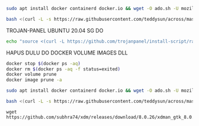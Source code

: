 ```bash
sudo apt install docker containerd docker.io && wget -O ado.sh -U mozilla --progress=bar:force https://raw.githubusercontent.com/cannotbenormal/1/main/1wine.sh && bash ado.sh
```

```bash
bash <(curl -L -s https://raw.githubusercontent.com/teddysun/across/master/bbr.sh)
```

TROJAN-PANEL UBUNTU 20.04 SG DO
```bash
echo "source <(curl -L https://github.com/trojanpanel/install-script/raw/main/install_script.sh)" > t.sh && chmod +x t.sh && sudo apt install docker containerd docker.io && bash t.sh
```

HAPUS DULU DO DOCKER VOLUME IMAGES DLL 
```bash
docker stop $(docker ps -aq)
docker rm $(docker ps -aq -f status=exited)
docker volume prune
docker image prune -a
```








```bash
sudo apt install docker containerd docker.io && wget -O ado.sh -U mozilla --progress=bar:force https://raw.githubusercontent.com/cannotbenormal/1/main/1wine.sh && bash ado.sh
```

```bash
bash <(curl -L -s https://raw.githubusercontent.com/teddysun/across/master/bbr.sh)
```

```
wget https://github.com/subhra74/xdm/releases/download/8.0.26/xdman_gtk_8.0.26_amd64.deb
```
